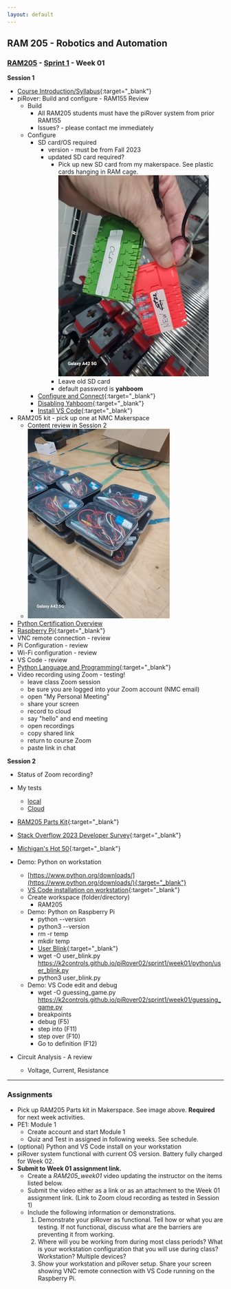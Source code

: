 ```yaml
---
layout: default
---
```


## RAM 205 - Robotics and Automation
### [RAM205](../../) - [Sprint 1](../) - Week 01

**Session 1**
- [Course Introduction/Syllabus](../../course_info/RAM205.Syllabus.pdf){:target="_blank"}
- piRover: Build and configure - RAM155 Review
  - Build
    - All RAM205 students must have the piRover system from prior RAM155
    - Issues? - please contact me immediately
  - Configure
    - SD card/OS required 
      - version - must be from Fall 2023
      - updated SD card required?
        - Pick up new SD card from my makerspace. See plastic cards hanging in RAM cage.
        ![Alt text](RAM155_sd_cards.jpg)
        - Leave old SD card
        - default password is **yahboom**
    - [Configure and Connect](piRoverConfigure/ConfiguringTheRaspberryPi.pdf){:target="_blank"}
    - [Disabling Yahboom](piRoverConfigure/DisablingYahboomBluetooth.pdf){:target="_blank"}
    - [Install VS Code](piRoverConfigure/VisualStudioCodeGettingStarted.pdf){:target="_blank"}
- RAM205 kit - pick up one at NMC Makerspace
  - Content review in Session 2
  - ![Alt text](RAM205_kits.jpg)
- [Python Certification Overview](../../course_info/python_cert)
- [Raspberry Pi](https://raspberrypi.com){:target="_blank"}
- VNC remote connection - review
- Pi Configuration - review
- Wi-Fi configuration - review
- VS Code - review
- [Python Language and Programming](python/PythonIntroduction.pdf){:target="_blank"}
- Video recording using Zoom - testing!
  - leave class Zoom session
  - be sure you are logged into your Zoom account (NMC email)
  - open "My Personal Meeting"
  - share your screen
  - record to cloud
  - say "hello" and end meeting
  - open recordings
  - copy shared link
  - return to course Zoom
  - paste link in chat
    
**Session 2**

- Status of Zoom recording?
- My tests
  - [local](video1437989670.mp4)
  - [Cloud](https://nmc.zoom.us/rec/share/dPG2JdQd1PrKjTGkg-CoMR6vTOTE8pll0Ovui1PilPI1PEPPXT08OIP0UZnl0SPL.hMTnhak94264Cuo4)

- [RAM205 Parts Kit](../../resources/RAM205_kit_BOM.pdf){:target="_blank"}
- [Stack Overflow 2023 Developer Survey](https://survey.stackoverflow.co/2023/){:target="_blank"}
- [Michigan's Hot 50](https://www.milmi.org/_docs/publications/Hot50_Statewide_2030.pdf){:target="_blank"}
- Demo: Python on workstation
  - [https://www.python.org/downloads/](https://www.python.org/downloads/){:target="_blank"}
  - [VS Code installation on workstation](https://code.visualstudio.com/Download){:target="_blank"}
  - Create workspace (folder/directory)
    - RAM205
  - Demo: Python on Raspberry Pi
    - python --version
    - python3 --version
    - rm -r temp
    - mkdir temp
    - [User Blink](python/user_blink.py){:target="_blank"}
    - wget -O user_blink.py https://k2controls.github.io/piRover02/sprint1/week01/python/user_blink.py
    - python3 user_blink.py
  - Demo: VS Code edit and debug
    - wget -O guessing_game.py https://k2controls.github.io/piRover02/sprint1/week01/guessing_game.py
    - breakpoints
    - debug (F5)
    - step into (F11)
    - step over (F10)
    - Go to definition (F12)  
- Circuit Analysis - A review
  - Voltage, Current, Resistance
<!-- - Power
  - Series and Parallel
  - KVL and KCL
  - Meter use
  - Power transmission concepts -->


---

### Assignments
- Pick up RAM205 Parts kit in Makerspace. See image above. **Required** for next week activities.
- PE1: Module 1
  - Create account and start Module 1
  - Quiz and Test in assigned in following weeks. See schedule.
- (optional) Python and VS Code install on your workstation
- piRover system functional with current OS version. Battery fully charged for Week 02.
- **Submit to Week 01 assignment link.**
  - Create a *RAM205_week01* video updating the instructor on the items listed below.
  - Submit the video either as a link or as an attachment to the Week 01 assignment link. (Link to Zoom cloud recording as tested in Session 1)
  - Include the following information or demonstrations.
      1. Demonstrate your piRover as functional. Tell how or what you are testing. If not functional, discuss what are the barriers are preventing it from working.
      2. Where will you be working from during most class periods? What is your workstation configuration that you will use during class? Workstation? Multiple devices?
      3. Show your workstation and piRover setup. Share your screen showing VNC remote connection with VS Code running on the Raspberry Pi.
      